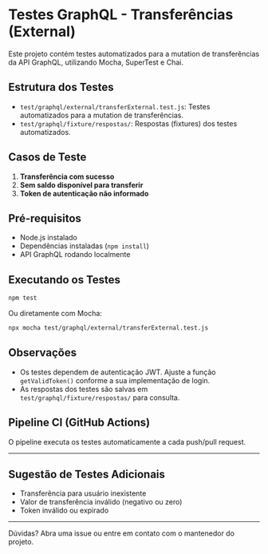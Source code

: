 # Testes GraphQL - Transferências (External)

Este projeto contém testes automatizados para a mutation de transferências da API GraphQL, utilizando Mocha, SuperTest e Chai.

## Estrutura dos Testes

- `test/graphql/external/transferExternal.test.js`: Testes automatizados para a mutation de transferências.
- `test/graphql/fixture/respostas/`: Respostas (fixtures) dos testes automatizados.

## Casos de Teste

1. **Transferência com sucesso**
2. **Sem saldo disponível para transferir**
3. **Token de autenticação não informado**

## Pré-requisitos

- Node.js instalado
- Dependências instaladas (`npm install`)
- API GraphQL rodando localmente

## Executando os Testes

```bash
npm test
```

Ou diretamente com Mocha:

```bash
npx mocha test/graphql/external/transferExternal.test.js
```

## Observações

- Os testes dependem de autenticação JWT. Ajuste a função `getValidToken()` conforme a sua implementação de login.
- As respostas dos testes são salvas em `test/graphql/fixture/respostas/` para consulta.

## Pipeline CI (GitHub Actions)

O pipeline executa os testes automaticamente a cada push/pull request.

---

## Sugestão de Testes Adicionais

- Transferência para usuário inexistente
- Valor de transferência inválido (negativo ou zero)
- Token inválido ou expirado

---

Dúvidas? Abra uma issue ou entre em contato com o mantenedor do projeto.
